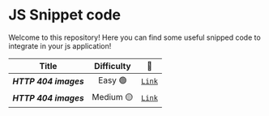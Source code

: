 # JS Snippet code
Welcome to this repository! Here you can find some useful snipped code to integrate in your js application!

| Title | Difficulty | 🔗 |
|:-----:|:----------:|:--:|
|***HTTP 404 images***|Easy 🟢 | [`Link`](https://github.com/LeonardoBruno98/snippet-js/blob/main/http-404-error-image.js)|
|***HTTP 404 images***|Medium 🟡 | [`Link`](https://github.com/LeonardoBruno98/snippet-js/blob/main/handling-tabs.js)|
